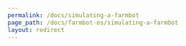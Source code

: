 ```yaml
---
permalink: /docs/simulating-a-farmbot
page_path: /docs/farmbot-os/simulating-a-farmbot
layout: redirect
---
```

